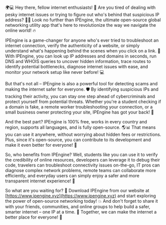 🌍💻 Hey there, fellow internet enthusiasts! 👋 Are you tired of dealing with pesky internet issues or trying to figure out who's behind that suspicious IP address? 🕵️‍♀️ Look no further than IPEngine, the ultimate open-source global networking utility app that's here to revolutionize the way we navigate the online world! 🔥

IPEngine is a game-changer for anyone who's ever tried to troubleshoot an internet connection, verify the authenticity of a website, or simply understand what's happening behind the scenes when you click on a link. 🤔 With IPEngine, you can look up IP addresses and domains in seconds, run DNS and WHOIS queries to uncover hidden information, trace routes to identify potential bottlenecks, diagnose internet issues with ease, and monitor your network setup like never before! 💻

But that's not all – IPEngine is also a powerful tool for detecting scams and making the internet safer for everyone. 🛡️ By identifying suspicious IPs and tracking their activity, you can stay one step ahead of cybercriminals and protect yourself from potential threats. Whether you're a student checking if a domain is fake, a remote worker troubleshooting your connection, or a small business owner protecting your site, IPEngine has got your back! 💪

And the best part? IPEngine is 100% free, works in every country and region, supports all languages, and is fully open-source. 🌎📊 That means you can use it anywhere, without worrying about hidden fees or restrictions. Plus, since it's open-source, you can contribute to its development and make it even better for everyone! 🤝

So, who benefits from IPEngine? Well, students like you can use it to verify the credibility of online resources, developers can leverage it to debug their code, travelers can troubleshoot connectivity issues on-the-go, IT pros can diagnose complex network problems, remote teams can collaborate more efficiently, and everyday users can simply enjoy a safer and more transparent internet experience! 🌟

So what are you waiting for? 👀 Download IPEngine from our website at [https://www.ipengine.xyz](https://www.ipengine.xyz) and start exploring the power of open-source networking today! 💥 And don't forget to share it with your friends, communities, and online groups to help build a safer, smarter internet – one IP at a time. 🚀 Together, we can make the internet a better place for everyone! 🌟